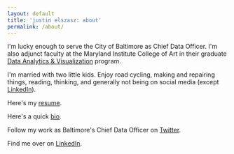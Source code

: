 ```yaml
---
layout: default
title: 'justin elszasz: about'
permalink: /about/
---
```


I'm lucky enough to serve the City of Baltimore as Chief Data Officer. I'm also adjunct faculty at the Maryland Institute College of Art in their graduate [Data Analytics & Visualization](https://www.mica.edu/graduate-programs/data-analytics-and-visualization-mps/) program.

I'm married with two little kids. Enjoy road cycling, making and repairing things, reading, thinking, and generally not being on social media (except [LinkedIn](https://www.linkedin.com/in/justinelszasz/)). 

Here's my [resume](https://drive.google.com/file/d/1sahEjrJvEL0ZYC2l-hfgVQGLy8KGES1P/view?usp=sharing).

Here's a quick [bio](https://docs.google.com/document/d/1YV9a9LUMPcRLqWlIrI5RWEa1-SsrhnRFKkk5j_0VeAk/edit?usp=sharing).

Follow my work as Baltimore's Chief Data Officer on [Twitter](https://www.twitter.com/baltdata).

Find me over on [LinkedIn](https://www.linkedin.com/in/justinelszasz).
